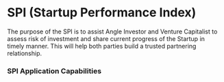 # SPI (Startup Performance Index)
The purpose of the SPI is to assist Angle Investor and Venture Capitalist to assess risk of investment and share current progress of the Startup in timely manner. This will help both parties build a trusted partnering relationship.

### SPI Application Capabilities
